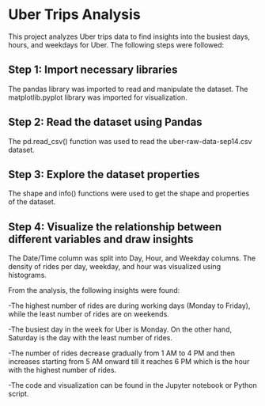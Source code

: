 # Uber Trips Analysis
This project analyzes Uber trips data to find insights into the busiest days, hours, and weekdays for Uber. The following steps were followed:

## Step 1: Import necessary libraries
The pandas library was imported to read and manipulate the dataset. The matplotlib.pyplot library was imported for visualization.

## Step 2: Read the dataset using Pandas
The pd.read_csv() function was used to read the uber-raw-data-sep14.csv dataset.

## Step 3: Explore the dataset properties
The shape and info() functions were used to get the shape and properties of the dataset.

## Step 4: Visualize the relationship between different variables and draw insights
The Date/Time column was split into Day, Hour, and Weekday columns. The density of rides per day, weekday, and hour was visualized using histograms.

From the analysis, the following insights were found:

-The highest number of rides are during working days (Monday to Friday), while the least number of rides are on weekends.

-The busiest day in the week for Uber is Monday. On the other hand, Saturday is the day with the least number of rides.

-The number of rides decrease gradually from 1 AM to 4 PM and then increases starting from 5 AM onward till it reaches 6 PM which is the hour with the highest number of rides.

-The code and visualization can be found in the Jupyter notebook or Python script.
